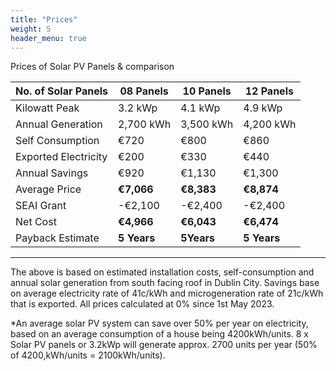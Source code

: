 ```yaml
---
title: "Prices"
weight: 5
header_menu: true
---
```

Prices of Solar PV Panels & comparison

|No. of Solar Panels  | 08 Panels  | 10 Panels   | 12 Panels    | 
|---------------------|------------|-------------|--------------|
| Kilowatt Peak       | 3.2 kWp    | 4.1 kWp     | 4.9 kWp      |
| Annual Generation   | 2,700 kWh  | 3,500 kWh   | 4,200 kWh    |
| Self Consumption    | €720       | €800        | €860         |
| Exported Electricity| €200       | €330        | €440         |
| Annual Savings      | €920       | €1,130      | €1,300       |
| Average Price       |**€7,066**  |**€8,383**	 |**€8,874**    |
| SEAI Grant	      |-€2,100	   |-€2,400	     | -€2,400      |
| Net Cost	          |**€4,966**  |**€6,043**	 |**€6,474**    |
| Payback Estimate	  |**5 Years** |**5Years** 	 |**5 Years**   |
---
The above is based on estimated installation costs, self-consumption and annual solar generation from south facing roof in Dublin City. Savings base on average electricity rate of 41c/kWh and microgeneration rate of 21c/kWh that is exported. All prices calculated at 0% since 1st May 2023.

*An average solar PV system can save over 50% per year on electricity, based on an average consumption of a house being 4200kWh/units. 8 x Solar PV panels or 3.2kWp will generate approx. 2700 units per year (50% of 4200,kWh/units = 2100kWh/units).
